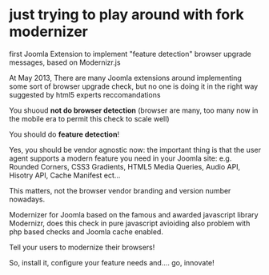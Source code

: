 just trying to play around with fork modernizer
==========

first Joomla Extension to implement "feature detection" browser upgrade messages, based on Modernizr.js


At May 2013, There are many Joomla extensions around implementing some sort of browser upgrade check,
but no one is doing it in the right way suggested by html5 experts reccomandations

You shuoud **not do browser detection** (browser are many, too many now in the mobile era to permit this check to scale well)

You should do **feature detection**!

Yes, you should be vendor agnostic now: the important thing is that the user agent supports a modern feature you need in 
your Joomla site: e.g. Rounded Corners, CSS3 Gradients, HTML5 Media Queries, Audio API, Hisotry API, Cache Manifest ect...

This matters, not the browser vendor branding and version number nowadays.

Modernizer for Joomla based on the famous and awarded  javascript library Modernizr, does this check in pure javascript
avioiding also problem with php based checks and Joomla cache enabled.

Tell your users to modernize their browsers!

So, install it, configure your feature needs and.... go, innovate!

